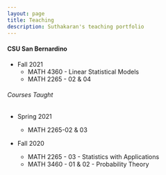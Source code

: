 ```yaml
---
layout: page
title: Teaching
description: Suthakaran's teaching portfolio
---
```

#### CSU San Bernardino
* Fall 2021
   * <a style="text-decoration:none" href="../pages/Datasets4360.html" target="_blank" rel="noopener noreferrer">MATH 4360 - Linear Statistical Models</a>
   * <a style="text-decoration:none" href="../pages/Datasets2265.html" target="_blank" rel="noopener noreferrer">MATH 2265 - 02 & 04</a>
  
###### Courses Taught

* Spring 2021
   * MATH 2265-02 & 03
  
* Fall 2020
   * MATH 2265 - 03 - Statistics with Applications 
   * MATH 3460 - 01 & 02 - Probability Theory

